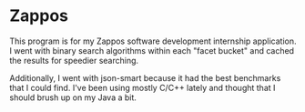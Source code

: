 Zappos
======
This program is for my Zappos software development internship application.  I went with binary search algorithms within each "facet bucket" and cached the results for speedier searching.

Additionally, I went with json-smart because it had the best benchmarks that I could find. I've been using mostly C/C++ lately and thought that I should brush up on my Java a bit.
